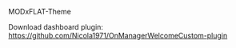MODxFLAT-Theme

Download dashboard plugin:
https://github.com/Nicola1971/OnManagerWelcomeCustom-plugin

